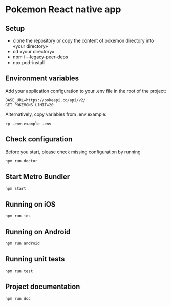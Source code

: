 # Pokemon React native app


## Setup

- clone the repository or copy the content of pokemon directory into «your directory»
- cd «your directory»
- npm i --legacy-peer-deps
- npx pod-install

## Environment variables

Add your application configuration to your .env file in the root of the project:

```
BASE_URL=https://pokeapi.co/api/v2/
GET_POKEMONS_LIMIT=20
```
Alternatively, copy variables from .env.example:

```
cp .env.example .env
```
## Check configuration

Before you start, please check missing configuration by running

  ```
  npm run doctor
  ```

## Start Metro Bundler

  ```
  npm start
  ```

## Running on iOS

  ```
  npm run ios
  ```

## Running on Android

  ```
  npm run android
  ```


## Running unit tests

  ```
  npm run test
  ```

## Project documentation

  ```
  npm run doc

  ```
